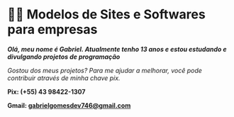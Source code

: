 # 👨‍💻 Modelos de Sites e Softwares para empresas
   
   ***Olá, meu nome é Gabriel. Atualmente tenho 13 anos e estou estudando e divulgando projetos de programação***
   
  *Gostou dos meus projetos? Para me ajudar a melhorar, você pode contribuir através de minha chave pix.*
   
**Pix: (+55) 43 98422-1307**

**Gmail: gabrielgomesdev746@gmail.com**